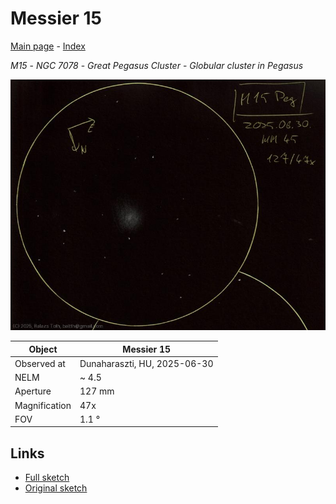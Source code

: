 # Messier 15

[Main page](../index.md) - [Index](../pages/obj_index.md)

_M15_ - _NGC 7078_ - _Great Pegasus Cluster_ - _Globular cluster in Pegasus_  

![Messier 15](../img/m15-20250701.jpg)

Object | Messier 15
-|-
Observed at | Dunaharaszti, HU, 2025-06-30
NELM | ~ 4.5
Aperture | 127 mm
Magnification | 47x
FOV | 1.1 °


## Links

- [Full sketch](../img/m15-gamma-del-20250701.jpg)
- [Original sketch](../scan/20250701_2.jpg)
